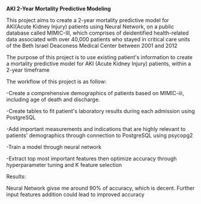 **AKI 2-Year Mortality Predictive Modeling**


This project aims to create a 2-year mortality predictive model for AKI(Acute Kidney Injury) patients using Neural Network, on a public database called MIMIC-III, which comprises of deidentified health-related data associated with over 40,000 patients who stayed in critical care units of the Beth Israel Deaconess Medical Center between 2001 and 2012


The purpose of this project is to use existing patient's information to create a mortality predictive model for AKI (Acute Kidney Injury) patients, within a 2-year timeframe


The workflow of this project is as follow:

-Create a comprehensive demographics of patients based on MIMIC-iii, including age of death and discharge.

-Create tables to fit patient's laboratory results during each admission using PostgreSQL

-Add important measurements and indications that are highly relevant to patients' demographics through connection to PostgreSQL using psycopg2

-Train a model through neural network

-Extract top most important features then optimize accuracy through hyperparameter tuning and K feature selection

Results:

Neural Network givse me around 90% of accuracy, which is decent. Further input features addition could lead to improved accuracy





